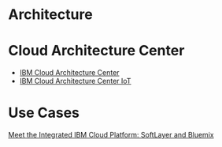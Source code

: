 # Architecture

# Cloud Architecture Center

- [IBM Cloud Architecture Center](https://developer.ibm.com/architecture/)
- [IBM Cloud Architecture Center IoT](https://developer.ibm.com/architecture/iot)

# Use Cases

[Meet the Integrated IBM Cloud Platform: SoftLayer and Bluemix](http://blog.softlayer.com/2016/meet-integrated-ibm-cloud-platform-softlayer-and-bluemix?linkId=26311196)

